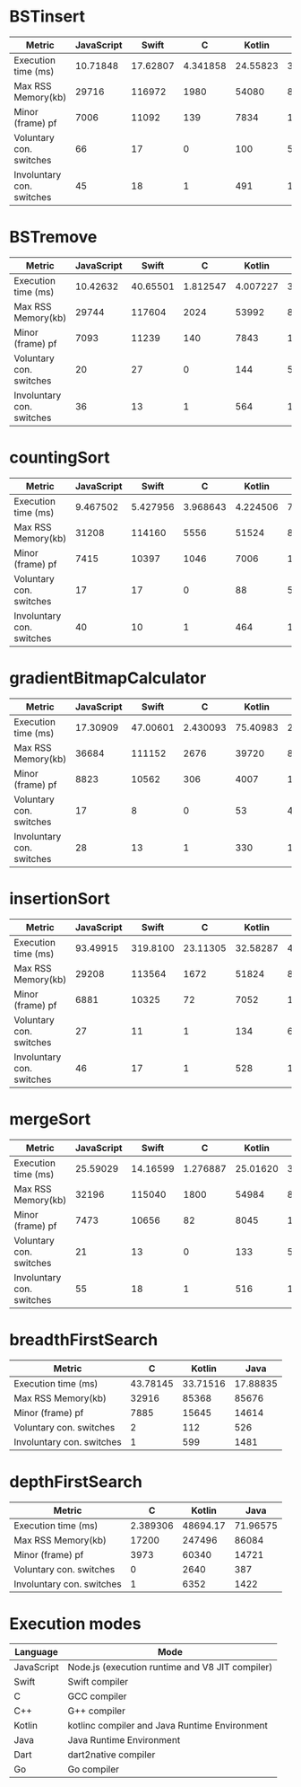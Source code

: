 
#  BSTinsert 

| Metric | JavaScript | Swift | C | Kotlin | Java | Dart | 
| - |  - |  - |  - |  - |  - |  - | 
| Execution time (ms) | 10.71848  | 17.62807  | 4.341858  | 24.55823  | 3.871760  | 2.613  | 
| Max RSS Memory(kb) | 29716  | 116972  | 1980  | 54080  | 86096  | 14144  | 
| Minor (frame) pf | 7006  | 11092  | 139  | 7834  | 15650  | 2120  | 
| Voluntary con. switches | 66  | 17  | 0  | 100  | 557  | 2  | 
| Involuntary con. switches | 45  | 18  | 1  | 491  | 1817  | 6  | 

#  BSTremove 

| Metric | JavaScript | Swift | C | Kotlin | Java | Dart | 
| - |  - |  - |  - |  - |  - |  - | 
| Execution time (ms) | 10.42632  | 40.65501  | 1.812547  | 4.007227  | 3.999418  | 2.174  | 
| Max RSS Memory(kb) | 29744  | 117604  | 2024  | 53992  | 84476  | 14028  | 
| Minor (frame) pf | 7093  | 11239  | 140  | 7843  | 15652  | 2115  | 
| Voluntary con. switches | 20  | 27  | 0  | 144  | 555  | 3  | 
| Involuntary con. switches | 36  | 13  | 1  | 564  | 1598  | 7  | 

#  countingSort 

| Metric | JavaScript | Swift | C | Kotlin | Java | Dart | C++ | 
| - |  - |  - |  - |  - |  - |  - |  - | 
| Execution time (ms) | 9.467502  | 5.427956  | 3.968643  | 4.224506  | 7.862966  | 1.787  | 0.614714  | 
| Max RSS Memory(kb) | 31208  | 114160  | 5556  | 51524  | 84400  | 14548  | 3984  | 
| Minor (frame) pf | 7415  | 10397  | 1046  | 7006  | 15083  | 2242  | 234  | 
| Voluntary con. switches | 17  | 17  | 0  | 88  | 568  | 2  | 0  | 
| Involuntary con. switches | 40  | 10  | 1  | 464  | 1767  | 7  | 1  | 

#  gradientBitmapCalculator 

| Metric | JavaScript | Swift | C | Kotlin | Java | Dart | Go | 
| - |  - |  - |  - |  - |  - |  - |  - | 
| Execution time (ms) | 17.30909  | 47.00601  | 2.430093  | 75.40983  | 22.53357  | 43.138  | 3.727684  | 
| Max RSS Memory(kb) | 36684  | 111152  | 2676  | 39720  | 86956  | 31300  | 2800  | 
| Minor (frame) pf | 8823  | 10562  | 306  | 4007  | 15031  | 6878  | 434  | 
| Voluntary con. switches | 17  | 8  | 0  | 53  | 415  | 17  | 1  | 
| Involuntary con. switches | 28  | 13  | 1  | 330  | 1689  | 40  | 36  | 

#  insertionSort 

| Metric | JavaScript | Swift | C | Kotlin | Java | Dart | C++ | 
| - |  - |  - |  - |  - |  - |  - |  - | 
| Execution time (ms) | 93.49915  | 319.8100  | 23.11305  | 32.58287  | 47.93063  | 198.835  | 15.0661  | 
| Max RSS Memory(kb) | 29208  | 113564  | 1672  | 51824  | 84972  | 13896  | 3388  | 
| Minor (frame) pf | 6881  | 10325  | 72  | 7052  | 14988  | 2052  | 134  | 
| Voluntary con. switches | 27  | 11  | 1  | 134  | 600  | 2  | 0  | 
| Involuntary con. switches | 46  | 17  | 1  | 528  | 1733  | 6  | 1  | 

#  mergeSort 

| Metric | JavaScript | Swift | C | Kotlin | Java | Dart | C++ | 
| - |  - |  - |  - |  - |  - |  - |  - | 
| Execution time (ms) | 25.59029  | 14.16599  | 1.276887  | 25.01620  | 3.798803  | 8.389  | 1.7238  | 
| Max RSS Memory(kb) | 32196  | 115040  | 1800  | 54984  | 85200  | 16596  | 3592  | 
| Minor (frame) pf | 7473  | 10656  | 82  | 8045  | 14509  | 2671  | 145  | 
| Voluntary con. switches | 21  | 13  | 0  | 133  | 568  | 3  | 0  | 
| Involuntary con. switches | 55  | 18  | 1  | 516  | 1811  | 6  | 1  | 

#  breadthFirstSearch 

| Metric | C | Kotlin | Java | 
| - |  - |  - |  - | 
| Execution time (ms) | 43.78145  | 33.71516  | 17.88835  | 
| Max RSS Memory(kb) | 32916  | 85368  | 85676  | 
| Minor (frame) pf | 7885  | 15645  | 14614  | 
| Voluntary con. switches | 2  | 112  | 526  | 
| Involuntary con. switches | 1  | 599  | 1481  | 

#  depthFirstSearch 

| Metric | C | Kotlin | Java | 
| - |  - |  - |  - | 
| Execution time (ms) | 2.389306  | 48694.17  | 71.96575  | 
| Max RSS Memory(kb) | 17200  | 247496  | 86084  | 
| Minor (frame) pf | 3973  | 60340  | 14721  | 
| Voluntary con. switches | 0  | 2640  | 387  | 
| Involuntary con. switches | 1  | 6352  | 1422  | 

# Execution modes

| Language | Mode |
| -------- | ---- |
| JavaScript | Node.js (execution runtime and V8 JIT compiler) |
| Swift | Swift compiler |
| C | GCC compiler |
| C++ | G++ compiler|
| Kotlin | kotlinc compiler and Java Runtime Environment |
| Java | Java Runtime Environment |
| Dart | dart2native compiler |
| Go | Go compiler |


